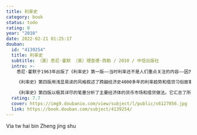 ```yaml
---
title: 利率史
category: book
status: todo
rating: 0
year: "2010"
date: 2022-02-21 01:25:17
douban:
  id: "4139254"
  title: 利率史
  subtitle: （美）悉尼·霍默 （美）理查德·西勒 / 2010 / 中信出版社
  intro: >-
    悉尼·霍默于1963年出版了《利率史》第一版——当时利率还不是人们重点关注的内容——因为他相信很有必要出版一部覆盖全球的基本经济和商业价格历史著述。40多年以后，《利率史》已经成为财经领域的一部经典著述。

    《利率史》第四版用浅显易读的风格叙述了跨越经济史4000多年的利率趋势和借贷习俗故事。这部独特的著述充满了深邃的真知灼见和大量的图表说明，清晰全面地展示了利率动向。金融专业人士可以由此来评判当代利率水平和货币发展态势。本书在已有数据资料的基础上运用了一些分析工具，比如收益曲线平均数和每10年平均数。

    《利率史》第四版以极其详尽的笔墨分析了主要经济体的货币市场和借贷做法。它汇总了所在时代和地点的政治和经济事件及金融习俗，从而将利率和信贷形式置于各自的环境之中。
  rating: 7.7
  cover: https://img9.doubanio.com/view/subject/l/public/s6127056.jpg
  link: https://book.douban.com/subject/4139254/
---
```


Via tw hai bin Zheng jing shu 